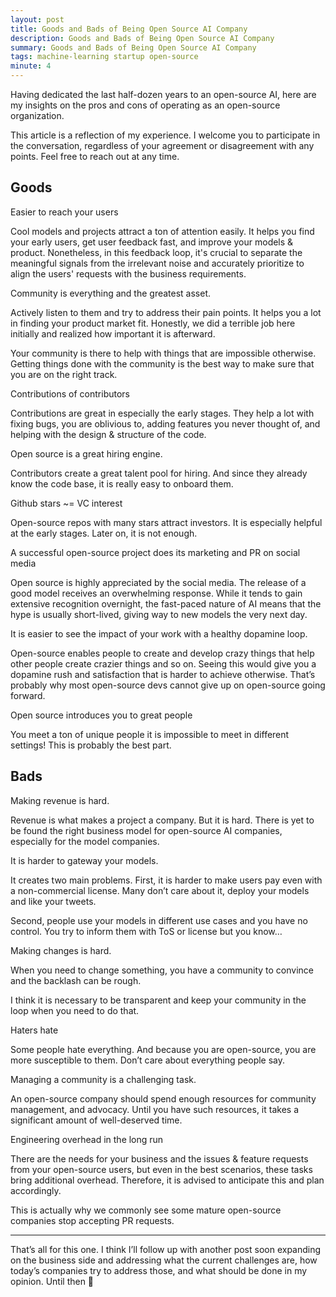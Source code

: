 ```yaml
---
layout: post
title: Goods and Bads of Being Open Source AI Company
description: Goods and Bads of Being Open Source AI Company
summary: Goods and Bads of Being Open Source AI Company
tags: machine-learning startup open-source
minute: 4
---
```


Having dedicated the last half-dozen years to an open-source AI, here are my insights on the pros and cons of operating as an open-source organization.

This article is a reflection of my experience. I welcome you to participate in the conversation, regardless of your agreement or disagreement with any points. Feel free to reach out at any time.

## Goods
Easier to reach your users

Cool models and projects attract a ton of attention easily. It helps you find your early users, get user feedback fast, and improve your models & product. Nonetheless, in this feedback loop, it's crucial to separate the meaningful signals from the irrelevant noise and accurately prioritize to align the users' requests with the business requirements.

Community is everything and the greatest asset.

Actively listen to them and try to address their pain points. It helps you a lot in finding your product market fit. Honestly, we did a terrible job here initially and realized how important it is afterward.

Your community is there to help with things that are impossible otherwise. Getting things done with the community is the best way to make sure that you are on the right track.

Contributions of contributors

Contributions are great in especially the early stages. They help a lot with fixing bugs, you are oblivious to, adding features you never thought of, and helping with the design & structure of the code.

Open source is a great hiring engine.

Contributors create a great talent pool for hiring. And since they already know the code base, it is really easy to onboard them.

Github stars ~= VC interest

Open-source repos with many stars attract investors. It is especially helpful at the early stages. Later on, it is not enough.

A successful open-source project does its marketing and PR on social media

Open source is highly appreciated by the social media. The release of a good model receives an overwhelming response. While it tends to gain extensive recognition overnight, the fast-paced nature of AI means that the hype is usually short-lived, giving way to new models the very next day.

It is easier to see the impact of your work with a healthy dopamine loop.

Open-source enables people to create and develop crazy things that help other people create crazier things and so on. Seeing this would give you a dopamine rush and satisfaction that is harder to achieve otherwise. That’s probably why most open-source devs cannot give up on open-source going forward.

Open source introduces you to great people

You meet a ton of unique people it is impossible to meet in different settings! This is probably the best part.

## Bads
Making revenue is hard.

Revenue is what makes a project a company. But it is hard. There is yet to be found the right business model for open-source AI companies, especially for the model companies.

It is harder to gateway your models.

It creates two main problems. First, it is harder to make users pay even with a non-commercial license. Many don’t care about it, deploy your models and like your tweets.

Second, people use your models in different use cases and you have no control. You try to inform them with ToS or license but you know…

Making changes is hard.

When you need to change something, you have a community to convince and the backlash can be rough.

I think it is necessary to be transparent and keep your community in the loop when you need to do that.

Haters hate

Some people hate everything. And because you are open-source, you are more susceptible to them. Don’t care about everything people say.

Managing a community is a challenging task.

An open-source company should spend enough resources for community management, and advocacy. Until you have such resources, it takes a significant amount of well-deserved time.

Engineering overhead in the long run

There are the needs for your business and the issues & feature requests from your open-source users, but even in the best scenarios, these tasks bring additional overhead. Therefore, it is advised to anticipate this and plan accordingly.

This is actually why we commonly see some mature open-source companies stop accepting PR requests.

---

That’s all for this one. I think I’ll follow up with another post soon expanding on the business side and addressing what the current challenges are, how today’s companies try to address those, and what should be done in my opinion. Until then 👋
